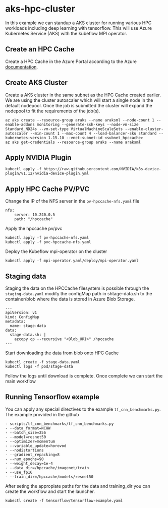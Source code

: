 # aks-hpc-cluster
In this example we can standup a AKS cluster for running various HPC workloads including deep learning with tensorflow. This will use Azure Kubernetes Service (AKS)
with the kubeflow MPI operator. 

## Create an HPC Cache
Create a HPC Cache in the Azure Portal according to the Azure [documentation](https://docs.microsoft.com/en-us/azure/hpc-cache/hpc-cache-create).

## Create AKS Cluster
Create a AKS cluster in the same subnet as the HPC Cache created earlier. We are using the cluster autoscaler which will start a single node in the default nodepool.
Once the job is submitted the cluster will expand the nodepool to fit the requirements of the job(s).
```
az aks create --resource-group araks --name araksml --node-count 1 --enable-addons monitoring --generate-ssh-keys --node-vm-size Standard_ND24s --vm-set-type VirtualMachineScaleSets --enable-cluster-autoscaler --min-count 1 --max-count 4 --load-balancer-sku standard --kubernetes-version 1.15.10 --vnet-subnet-id <subnet_hpccache>
az aks get-credentials --resource-group araks --name araksml
```

## Apply NVIDIA Plugin
```
kubectl apply -f https://raw.githubusercontent.com/NVIDIA/k8s-device-plugin/v1.12/nvidia-device-plugin.yml
```
## Apply HPC Cache PV/PVC
Change the IP of the NFS server in the `pv-hpccache-nfs.yaml` file
```
nfs:
    server: 10.240.0.5 
    path: "/hpccache"
```
Apply the hpccache pv/pvc
```
kubectl apply -f pv-hpccache-nfs.yaml
kubectl apply -f pvc-hpccache-nfs.yaml
```
Deploy the Kubeflow mpi-operator on the cluster
```
kubectl apply -f mpi-operator.yaml/deploy/mpi-operator.yaml
```
## Staging data
Staging the data on the HPCCache filesystem is possible through the `staging-data.yaml` modify the configMap path in shtage-data.sh to the container/blob where the data is stored in Azure Blob Storage.
```
---
apiVersion: v1
kind: ConfigMap
metadata:
  name: stage-data
data:
  stage-data.sh: |
    azcopy cp --recursive "<Blob_URI>" /hpccache
---
```
Start downloading the data from blob onto HPC Cache
```
kubectl create -f stage-data.yaml
kubectl logs -f pod/stage-data
```
Follow the logs until download is complete. Once complete we can start the main workflow
## Running Tensorflow example
You can apply any special directives to the example `tf_cnn_benchmarks.py`. The example provided in the github
```
- scripts/tf_cnn_benchmarks/tf_cnn_benchmarks.py
- --data_format=NCHW
- --batch_size=256
- --model=resnet50
- --optimizer=momentum
- --variable_update=horovod
- --nodistortions
- --gradient_repacking=8
- --num_epochs=90
- --weight_decay=1e-4
- --data_dir=/hpccache/imagenet/train
- --use_fp16
- --train_dir=/hpccache/models/resnet50
```
After seting the appropiate paths for the data and training_dir you can create the workflow and start the launcher. 
   
```
kubectl create -f tensorflow/tensorflow-example.yaml
```


